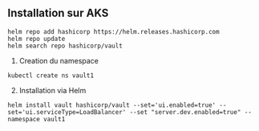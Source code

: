 ## Installation sur AKS 


```
helm repo add hashicorp https://helm.releases.hashicorp.com
helm repo update
helm search repo hashicorp/vault
```

1. Creation du namespace

```
kubectl create ns vault1
```

2. Installation via Helm

```
helm install vault hashicorp/vault --set='ui.enabled=true' --set='ui.serviceType=LoadBalancer' --set "server.dev.enabled=true" --namespace vault1
```
